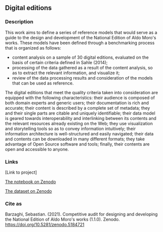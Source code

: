 ## Digital editions
### Description
This work aims to define a series of reference models that would serve as a guide to the design and development of the National Edition of Aldo Moro's works. These models have been defined through a benchmarking process that is organized as follows:

* content analysis on a sample of 30 digital editions, evaluated on the basis of certain criteria defined in Sahle (2014);
* processing of the data gathered as a result of the content analysis, so as to extract the relevant information, and visualize it;
* review of the data processing results and consideration of the models that can be used as reference.

The digital editions that meet the quality criteria taken into consideration are equipped with the following characteristics: their audience is composed of both domain experts and generic users; their documentation is rich and accurate; their content is described by a complete set of metadata; they and their single parts are citable and uniquely identifiable; their data model is geared towards interoperability and interlinking between its contents and the relevant resources already existing on the Web; they use visualization and storytelling tools so as to convey information intuitively; their information architecture is well-structured and easily navigated; their data and contents can be downloaded in many different formats; they take advantage of Open Source software and tools; finally, their contents are open and accessible to anyone.

### Links
[Link to project]

[The notebook on Zenodo](https://doi.org/10.5281/zenodo.5184721)

[The dataset on Zenodo](https://doi.org/10.5281/zenodo.4779123)

### Cite as
Barzaghi, Sebastian. (2021). Competitive audit for designing and developing the National Edition of Aldo Moro's works (1.1.0). Zenodo. https://doi.org/10.5281/zenodo.5184721
